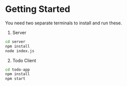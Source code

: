 # Getting Started

You need two separate terminals to install and run these.

 1. Server
 ```bash
 cd server
 npm install
 node index.js
 ```
 2. Todo Client
 ```bash
 cd todo-app
 npm install
 npm start
 ```